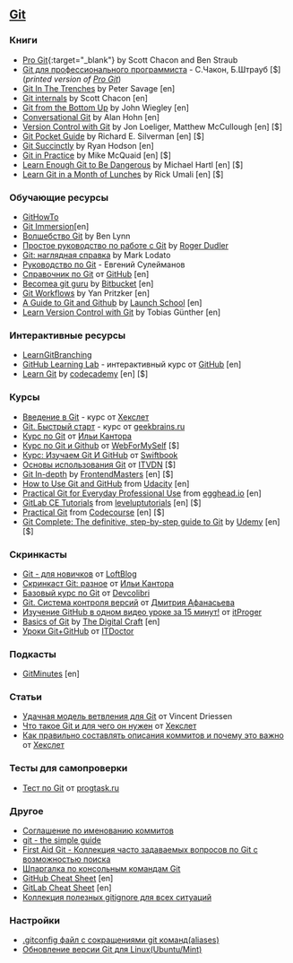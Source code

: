 ## [Git](https://git-scm.com/) 

### Книги
- [Pro Git](http://git-scm.com/book/ru/v2){:target="_blank"} by Scott Chacon and Ben Straub
- [Git для профессионального программиста](https://www.ozon.ru/context/detail/id/147725679/) - С.Чакон, Б.Штрауб [$] (_printed version of [Pro Git](http://git-scm.com/book/ru/v2)_) 
- [Git In The Trenches](http://cbx33.github.io/gitt/download.html) by Peter Savage [en]
- [Git internals](https://github.com/pluralsight/git-internals-pdf/raw/master/drafts/peepcode-git.pdf) by 
Scott Chacon [en]
- [Git from the Bottom Up](https://jwiegley.github.io/git-from-the-bottom-up/) by John Wiegley [en]
- [Conversational Git](http://blog.anvard.org/conversational-git/) by Alan Hohn [en]
- [Version Control with Git](http://shop.oreilly.com/product/0636920022862.do) by Jon Loeliger, Matthew McCullough [en] [$]
- [Git Pocket Guide](http://shop.oreilly.com/product/0636920024972.do) by Richard E. Silverman [en] [$]
- [Git Succinctly](https://www.syncfusion.com/ebooks/git) by Ryan Hodson [en]
- [Git in Practice](https://www.manning.com/books/git-in-practice) by Mike McQuaid [en] [$]
- [Learn Enough Git to Be Dangerous](https://www.learnenough.com/git-tutorial) by Michael Hartl [en] [$]
- [Learn Git in a Month of Lunches](https://www.manning.com/books/learn-git-in-a-month-of-lunches) by Rick Umali [en]
[$]

### Обучающие ресурсы
- [GitHowTo](https://githowto.com/ru)
- [Git Immersion](http://gitimmersion.com/)[en]
- [Волшебство Git](http://www-cs-students.stanford.edu/~blynn/gitmagic/intl/ru) by Ben Lynn
- [Простое руководство по работе с Git](http://rogerdudler.github.io/git-guide/index.ru.html) by [Roger Dudler](https://twitter.com/rogerdudler)
- [Git: наглядная справка](http://marklodato.github.io/visual-git-guide/index-ru.html) by Mark Lodato
- [Руководство по Git](http://proselyte.net/tutorials/git) - Евгений Сулейманов
- [Справочник по Git](https://guides.github.com/introduction/git-handbook/) от [GitHub](https://github.com/) [en]
- [Becomea git guru](https://www.atlassian.com/git/tutorials) by [Bitbucket](https://bitbucket.org/) [en]
- [Git Workflows](https://github.com/skwp/git-workflows-book) by Yan Pritzker [en]
- [A Guide to Git and Github](https://launchschool.com/books/git) by [Launch School](https://launchschool.com/) [en]
- [Learn Version Control with Git](https://www.git-tower.com/learn/git/ebook/en/command-line/introduction) by 
Tobias Günther [en]

### Интерактивные ресурсы
- [LearnGitBranching](https://learngitbranching.js.org/)
- [GitHub Learning Lab](https://lab.github.com/) - интерактивный курс от [GitHub](https://github.com/) [en]
- [Learn Git](https://www.codecademy.com/learn/learn-git#course-landing-page) by 
[codecademy](https://www.codecademy.com/) [en] [$]

### Курсы
- [Введение в Git](https://ru.hexlet.io/courses/intro_to_git) - курс от [Хекслет](https://ru.hexlet.io/)
- [Git. Быстрый старт](https://geekbrains.ru/courses/1117) - курс от [geekbrains.ru](https://geekbrains.ru)
- [Курc по Git](https://learn.javascript.ru/screencast/git#skip-add) от 
[Ильи Кантора](https://learn.javascript.ru/)
- [Курс по Git и Github](https://webformyself.com/category/premium/javascript-premium/gitpremium/) от 
[WebForMySelf](https://webformyself.com/) [$]
- [Курс: Изучаем Git И GitHub](https://swiftbook.ru/contents/git-and-github/) от [Swiftbook](https://swiftbook.ru/)
- [Основы использования Git](https://itvdn.com/ru/video/basics-using-git) от [ITVDN](https://itvdn.com/ru) [$]
- [Git In-depth](https://frontendmasters.com/courses/git-in-depth/) by
[FrontendMasters](https://frontendmasters.com/) [en] [$]
 - [How to Use Git and GitHub](https://www.udacity.com/course/how-to-use-git-and-github--ud775) from 
 [Udacity](https://www.udacity.com/) [en]
 - [Practical Git for Everyday Professional Use](https://egghead.io/courses/practical-git-for-everyday-professional-use)
 from [egghead.io](https://egghead.io/) [en]
 - [GitLab CE Tutorials](https://www.leveluptutorials.com/tutorials/gitlab-ce-tutorials) from 
 [leveluptutorials](https://www.leveluptutorials.com/) [en] [$]
 - [Practical Git](https://codecourse.com/watch/practical-git?part=263-untracking-tracked-files) from
 [Codecourse](https://codecourse.com/) [en] [$]
 - [Git Complete: The definitive, step-by-step guide to Git](https://www.udemy.com/git-complete/) by
 [Udemy](https://www.udemy.com/) [en] [$]

### Скринкасты
- [Git - для новичков](https://www.youtube.com/watch?list=PLY4rE9dstrJyTdVJpv7FibSaXB4BHPInb&v=PEKN8NtBDQ0) от 
[LoftBlog](https://loftblog.ru/)
- [Скринкаст Git: разное](https://www.youtube.com/watch?v=lHacJuru1bc&list=PLDyvV36pndZEB7kWWocU4QSn-G78LoaEE) от 
[Ильи Кантора](https://learn.javascript.ru/)
- [Базовый курс по Git](https://www.youtube.com/watch?list=PLIU76b8Cjem5B3sufBJ_KFTpKkMEvaTQR&v=en6gms6e54Q) от
[Devcolibri](https://devcolibri.com/)
- [Git. Система контроля версий](https://www.youtube.com/watch?v=mpK_MYb38zs&list=PLoonZ8wII66iUm84o7nadL-oqINzBLk5g) от
[Дмитрия Афанасьева](https://www.youtube.com/channel/UCLwG2LUXE5-o5q-8uvlV1ig)
- [Изучение GitHub в одном видео уроке за 15 минут!](https://itproger.com/course/one-lesson/6) от
[itProger](https://itproger.com/)
- [Basics of Git](https://www.youtube.com/playlist?list=PLAkMqlQoeMegAgYKT-Ij20WMaF28mXHmc) by 
[The Digital Craft](https://thedigitalcraft.com/) [en]
- [Уроки Git+GitHub](https://www.youtube.com/watch?v=JdUzxh8miQw&list=PLuY6eeDuleIOMB2R_Kky05ZfiAx2_pbAH) от 
[ITDoctor](https://www.youtube.com/c/ITDoctor)


### Подкасты
- [GitMinutes](http://www.gitminutes.com/) [en]

### Статьи
- [Удачная модель ветвления для Git](https://habr.com/ru/post/106912/) от Vincent Driessen
- [Что такое Git и для чего он нужен](https://guides.hexlet.io/ru/git-guide/) от [Хекслет](https://ru.hexlet.io/)
- [Как правильно составлять описания коммитов и почему это важно](https://ru.hexlet.io/blog/posts/git-commit-message) от [Хекслет](https://ru.hexlet.io/)

### Тесты для самопроверки
- [Тест по Git](https://progtask.ru/test-po-git/) от [progtask.ru](https://progtask.ru/)

### Другое
- [Соглашение по именованию коммитов](https://www.conventionalcommits.org/ru/v1.0.0/)
- [git - the simple guide](http://up1.github.io/git-guide/index.ru.html)
- [First Aid Git - Коллекция часто задаваемых вопросов по Git с возможностью поиска](http://firstaidgit.ru/) 
- [Шпаргалка по консольным командам Git](https://github.com/nicothin/web-development/tree/master/git)
- [GitHub Cheat Sheet](https://github.com/tiimgreen/github-cheat-sheet/blob/master/README.md) [en]
- [GitLab Cheat Sheet](https://about.gitlab.com/images/press/git-cheat-sheet.pdf) [en]
- [Коллекция полезных gitignore для всех ситуаций](https://github.com/github/gitignore)

### Настройки
- [.gitconfig файл с сокращениями git команд(aliases)](https://gist.github.com/Yunique33/bd4c7e053e23fe6806088c3255e83073)
- [Обновление версии Git для Linux(Ubuntu/Mint)](https://gist.github.com/Yunique33/048ba5153dee39859216ce3b6a15b7cc)
